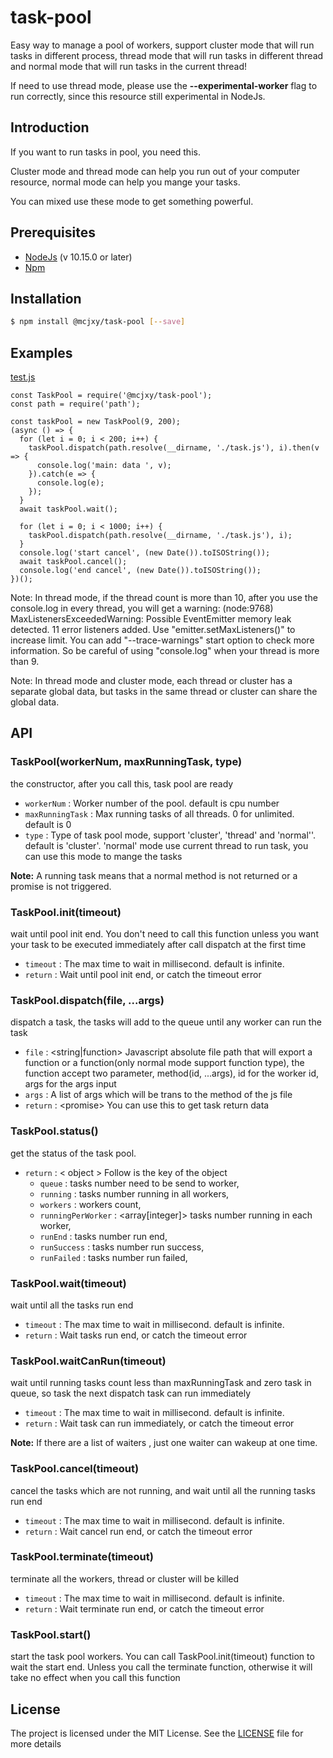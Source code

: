 # task-pool
Easy way to manage a pool of workers, support cluster mode that will run tasks in different process, thread mode that will run tasks in different thread and normal mode that will run tasks in the current thread!

If need to use thread mode, please use the **--experimental-worker** flag to run correctly, since this resource still experimental in NodeJs.

## Introduction
If you want to run tasks in pool, you need this. 

Cluster mode and thread mode can help you run out of your computer resource, normal mode can help you mange your tasks.

You can mixed use these mode to get something powerful.

## Prerequisites
* [NodeJs](https://nodejs.org/en/) (v 10.15.0 or later)
* [Npm](https://www.npmjs.com/)


## Installation

```sh
$ npm install @mcjxy/task-pool [--save]
```

## Examples
[test.js](https://github.com/machenjie/task-pool/blob/master/test/test.js)
```
const TaskPool = require('@mcjxy/task-pool');
const path = require('path');

const taskPool = new TaskPool(9, 200);
(async () => {
  for (let i = 0; i < 200; i++) {
    taskPool.dispatch(path.resolve(__dirname, './task.js'), i).then(v => {
      console.log('main: data ', v);
    }).catch(e => {
      console.log(e);
    });
  }
  await taskPool.wait();

  for (let i = 0; i < 1000; i++) {
    taskPool.dispatch(path.resolve(__dirname, './task.js'), i);
  }
  console.log('start cancel', (new Date()).toISOString());
  await taskPool.cancel();
  console.log('end cancel', (new Date()).toISOString());
})();
```
Note: In thread mode, if the thread count is more than 10, after you use the console.log in every thread, you will get a warning: (node:9768) MaxListenersExceededWarning: Possible EventEmitter memory leak detected. 11 error listeners added. Use "emitter.setMaxListeners()" to increase limit. You can add "--trace-warnings" start option to check more information. So be careful of using "console.log" when your thread is more than 9.

Note: In thread mode and cluster mode, each thread or cluster has a separate global data, but tasks in the same thread or cluster can share the global data.
## API

### TaskPool(workerNum, maxRunningTask, type)
the constructor, after you call this, task pool are ready
- `workerNum` :  <integer> Worker number of the pool. default is cpu number
- `maxRunningTask` : <integer> Max running tasks of all threads. 0 for unlimited. default is 0
- `type` :  <string> Type of task pool mode, support 'cluster', 'thread' and 'normal''. default is 'cluster'. 'normal' mode use current thread to run task, you can use this mode to mange the tasks

**Note:** A running task means that a normal method is not returned or a promise is not triggered.

### TaskPool.init(timeout)
wait until pool init end. You don't need to call this function unless you want your task to be executed immediately after call dispatch at the first time
- `timeout` :  <integer> The max time to wait in millisecond. default is infinite.
- `return` : <promise> Wait until pool init end, or catch the timeout error

### TaskPool.dispatch(file, ...args)
dispatch a task, the tasks will add to the queue until any worker can run the task
- `file` :  <string|function> Javascript absolute file path that will export a function or a function(only normal mode support function type), the function accept two parameter, method(id, ...args), id for the worker id, args for the args input
- `args` : A list of args which will be trans to the method of the js file
- `return` : <promise<any>> You can use this to get task return data

### TaskPool.status()
get the status of the task pool.
- `return` : < object > Follow is the key of the object
    - `queue` : <integer> tasks number need to be send to worker,
    - `running` :  <integer> tasks number running in all workers,
    - `workers` :  <integer> workers count,
    - `runningPerWorker` :  <array[integer]> tasks number running in each worker,
    - `runEnd` :  <integer> tasks number run end,
    - `runSuccess` :  <integer> tasks number run success,
    - `runFailed` :  <integer> tasks number run failed,
 
### TaskPool.wait(timeout)
wait until all the tasks run end
- `timeout` :  <integer> The max time to wait in millisecond. default is infinite.
- `return` : <promise> Wait tasks run end, or catch the timeout error

### TaskPool.waitCanRun(timeout)
wait until running tasks count less than maxRunningTask and zero task in queue, so task the next dispatch task can run immediately
- `timeout` :  <integer> The max time to wait in millisecond. default is infinite.
- `return` : <promise> Wait task can run immediately, or catch the timeout error

**Note:** If there are a list of waiters , just one waiter can wakeup at one time.

### TaskPool.cancel(timeout)
cancel the tasks which are not running, and wait until all the running tasks run end
- `timeout` :  <integer> The max time to wait in millisecond. default is infinite.
- `return` : <promise> Wait cancel run end, or catch the timeout error

### TaskPool.terminate(timeout)
terminate all the workers, thread or cluster will be killed
- `timeout` :  <integer> The max time to wait in millisecond. default is infinite.
- `return` : <promise> Wait terminate run end, or catch the timeout error

### TaskPool.start()
start the task pool workers. You can call TaskPool.init(timeout) function to wait the start end. Unless you call the terminate function, otherwise it will take no effect when you call this function


## License

The project is licensed under the MIT License. See the [LICENSE](https://github.com/machenjie/task-pool/blob/master/LICENSE) file for more details
